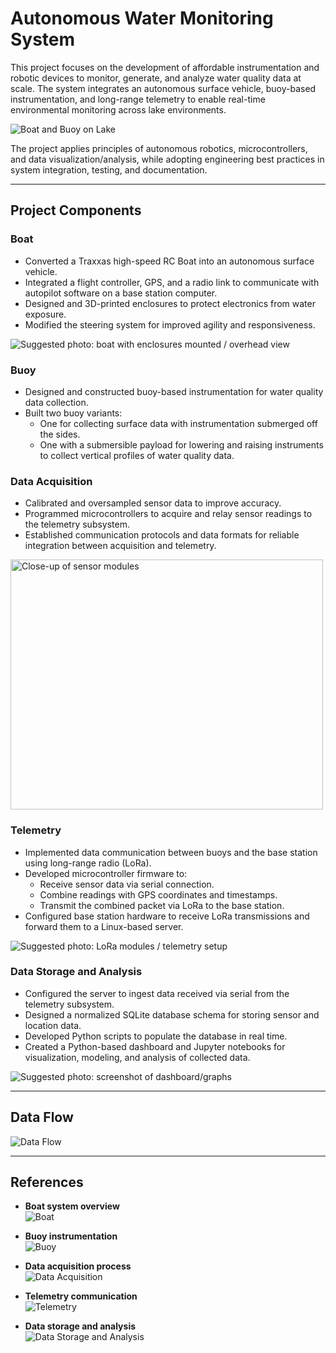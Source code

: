 # Autonomous Water Monitoring System

This project focuses on the development of affordable instrumentation and robotic devices to monitor, generate, and analyze water quality data at scale. The system integrates an autonomous surface vehicle, buoy-based instrumentation, and long-range telemetry to enable real-time environmental monitoring across lake environments.  

![Boat and Buoy on Lake](./1-boat/boat-team-images/lake-day.jpg)

The project applies principles of autonomous robotics, microcontrollers, and data visualization/analysis, while adopting engineering best practices in system integration, testing, and documentation.

---

## Project Components

### Boat
- Converted a Traxxas high-speed RC Boat into an autonomous surface vehicle.  
- Integrated a flight controller, GPS, and a radio link to communicate with autopilot software on a base station computer.  
- Designed and 3D-printed enclosures to protect electronics from water exposure.  
- Modified the steering system for improved agility and responsiveness.  

![Suggested photo: boat with enclosures mounted / overhead view](./1-boat/boat-team-images/electronics-boxed.jpg)

### Buoy
- Designed and constructed buoy-based instrumentation for water quality data collection.  
- Built two buoy variants:  
  - One for collecting surface data with instrumentation submerged off the sides.  
  - One with a submersible payload for lowering and raising instruments to collect vertical profiles of water quality data.  

### Data Acquisition
- Calibrated and oversampled sensor data to improve accuracy.  
- Programmed microcontrollers to acquire and relay sensor readings to the telemetry subsystem.  
- Established communication protocols and data formats for reliable integration between acquisition and telemetry.  

<img src="./1-boat/images/182211223-1b56824c-7c58-463b-803d-c1d5286bc7ce.png" alt="Close-up of sensor modules" width="500" height="400">


### Telemetry
- Implemented data communication between buoys and the base station using long-range radio (LoRa).  
- Developed microcontroller firmware to:
  - Receive sensor data via serial connection.  
  - Combine readings with GPS coordinates and timestamps.  
  - Transmit the combined packet via LoRa to the base station.  
- Configured base station hardware to receive LoRa transmissions and forward them to a Linux-based server.  

![Suggested photo: LoRa modules / telemetry setup](./images/telemetry_modules.jpg)

### Data Storage and Analysis
- Configured the server to ingest data received via serial from the telemetry subsystem.  
- Designed a normalized SQLite database schema for storing sensor and location data.  
- Developed Python scripts to populate the database in real time.  
- Created a Python-based dashboard and Jupyter notebooks for visualization, modeling, and analysis of collected data.  

![Suggested photo: screenshot of dashboard/graphs](./images/data_dashboard.png)

---

## Data Flow

![Data Flow](./posters/COSMOS22-H40_data_flow.png)

---

## References

- **Boat system overview**  
  ![Boat](./posters/COSMOS22-C13-1-boat.png)

- **Buoy instrumentation**  
  ![Buoy](./posters/COSMOS22-C13-2-buoy.png)

- **Data acquisition process**  
  ![Data Acquisition](./posters/COSMOS22-C13-3-data_acquisition.png)

- **Telemetry communication**  
  ![Telemetry](./posters/COSMOS22-C13-4-telemetry.png)

- **Data storage and analysis**  
  ![Data Storage and Analysis](./posters/COSMOS22-C13-5_data_storage_and_analysis.png)
